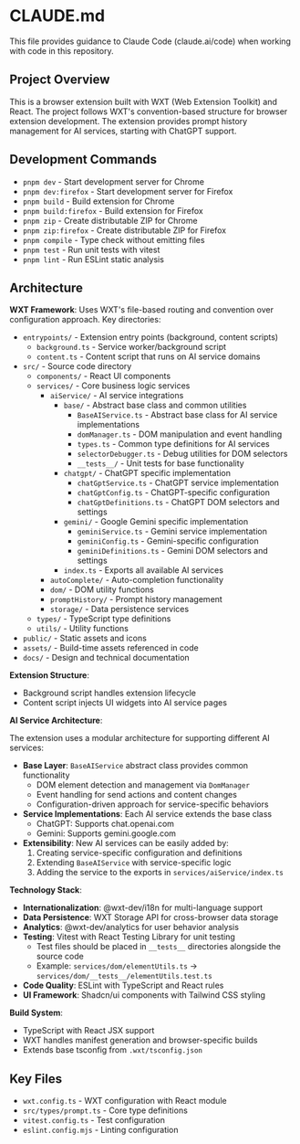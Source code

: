 # CLAUDE.md

This file provides guidance to Claude Code (claude.ai/code) when working with code in this repository.

## Project Overview

This is a browser extension built with WXT (Web Extension Toolkit) and React. The project follows WXT's convention-based structure for browser extension development. The extension provides prompt history management for AI services, starting with ChatGPT support.

## Development Commands

- `pnpm dev` - Start development server for Chrome
- `pnpm dev:firefox` - Start development server for Firefox
- `pnpm build` - Build extension for Chrome
- `pnpm build:firefox` - Build extension for Firefox
- `pnpm zip` - Create distributable ZIP for Chrome
- `pnpm zip:firefox` - Create distributable ZIP for Firefox
- `pnpm compile` - Type check without emitting files
- `pnpm test` - Run unit tests with vitest
- `pnpm lint` - Run ESLint static analysis

## Architecture

**WXT Framework**: Uses WXT's file-based routing and convention over configuration approach. Key directories:

- `entrypoints/` - Extension entry points (background, content scripts)
  - `background.ts` - Service worker/background script
  - `content.ts` - Content script that runs on AI service domains
- `src/` - Source code directory
  - `components/` - React UI components
  - `services/` - Core business logic services
    - `aiService/` - AI service integrations
      - `base/` - Abstract base class and common utilities
        - `BaseAIService.ts` - Abstract base class for AI service implementations
        - `domManager.ts` - DOM manipulation and event handling
        - `types.ts` - Common type definitions for AI services
        - `selectorDebugger.ts` - Debug utilities for DOM selectors
        - `__tests__/` - Unit tests for base functionality
      - `chatgpt/` - ChatGPT specific implementation
        - `chatGptService.ts` - ChatGPT service implementation
        - `chatGptConfig.ts` - ChatGPT-specific configuration
        - `chatGptDefinitions.ts` - ChatGPT DOM selectors and settings
      - `gemini/` - Google Gemini specific implementation
        - `geminiService.ts` - Gemini service implementation
        - `geminiConfig.ts` - Gemini-specific configuration
        - `geminiDefinitions.ts` - Gemini DOM selectors and settings
      - `index.ts` - Exports all available AI services
    - `autoComplete/` - Auto-completion functionality
    - `dom/` - DOM utility functions
    - `promptHistory/` - Prompt history management
    - `storage/` - Data persistence services
  - `types/` - TypeScript type definitions
  - `utils/` - Utility functions
- `public/` - Static assets and icons
- `assets/` - Build-time assets referenced in code
- `docs/` - Design and technical documentation

**Extension Structure**:

- Background script handles extension lifecycle
- Content script injects UI widgets into AI service pages

**AI Service Architecture**:

The extension uses a modular architecture for supporting different AI services:

- **Base Layer**: `BaseAIService` abstract class provides common functionality
  - DOM element detection and management via `DomManager`
  - Event handling for send actions and content changes
  - Configuration-driven approach for service-specific behaviors
- **Service Implementations**: Each AI service extends the base class
  - ChatGPT: Supports chat.openai.com
  - Gemini: Supports gemini.google.com
- **Extensibility**: New AI services can be easily added by:
  1. Creating service-specific configuration and definitions
  2. Extending `BaseAIService` with service-specific logic
  3. Adding the service to the exports in `services/aiService/index.ts`

**Technology Stack**:

- **Internationalization**: @wxt-dev/i18n for multi-language support
- **Data Persistence**: WXT Storage API for cross-browser data storage
- **Analytics**: @wxt-dev/analytics for user behavior analysis
- **Testing**: Vitest with React Testing Library for unit testing
  - Test files should be placed in `__tests__` directories alongside the source code
  - Example: `services/dom/elementUtils.ts` → `services/dom/__tests__/elementUtils.test.ts`
- **Code Quality**: ESLint with TypeScript and React rules
- **UI Framework**: Shadcn/ui components with Tailwind CSS styling

**Build System**:

- TypeScript with React JSX support
- WXT handles manifest generation and browser-specific builds
- Extends base tsconfig from `.wxt/tsconfig.json`

## Key Files

- `wxt.config.ts` - WXT configuration with React module
- `src/types/prompt.ts` - Core type definitions
- `vitest.config.ts` - Test configuration
- `eslint.config.mjs` - Linting configuration
